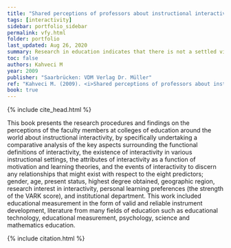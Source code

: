 ```yaml
---
title: "Shared perceptions of professors about instructional interactivity"
tags: [interactivity]
sidebar: portfolio_sidebar
permalink: vfy.html
folder: portfolio
last_updated: Aug 26, 2020
summary: Research in education indicates that there is not a settled view of what interactivity or interaction mean for learning and instruction.
toc: false
authors: Kahveci M
year: 2009
publisher: "Saarbrücken: VDM Verlag Dr. Müller"
ref: "Kahveci M. (2009). <i>Shared perceptions of professors about instructional interactivity</i>. Saarbrücken: VDM Verlag Dr. Müller."
book: true  
---
```


{% include cite_head.html %}

This book presents the research procedures and findings on the perceptions of the faculty members at colleges of education around the world about instructional interactivity, by specifically undertaking a comparative analysis of the key aspects surrounding the functional definitions of interactivity, the existence of interactivity in various instructional settings, the attributes of interactivity as a function of motivation and learning theories, and the events of interactivity to discern any relationships that might exist with respect to the eight predictors; gender, age, present status, highest degree obtained, geographic region, research interest in interactivity, personal learning preferences (the strength of the VARK score), and institutional department. This work included educational measurement in the form of valid and reliable instrument development, literature from many fields of education such as educational technology, educational measurement, psychology, science and mathematics education.

{% include citation.html %}